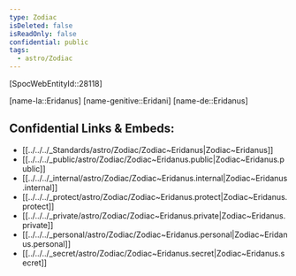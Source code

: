 ```yaml
---
type: Zodiac
isDeleted: false
isReadOnly: false
confidential: public
tags:
  - astro/Zodiac
---
```


[SpocWebEntityId::28118]



[name-la::Eridanus]
[name-genitive::Eridani]
[name-de::Eridanus]


## Confidential Links & Embeds: 
- [[../../../_Standards/astro/Zodiac/Zodiac~Eridanus|Zodiac~Eridanus]] 
- [[../../../_public/astro/Zodiac/Zodiac~Eridanus.public|Zodiac~Eridanus.public]] 
- [[../../../_internal/astro/Zodiac/Zodiac~Eridanus.internal|Zodiac~Eridanus.internal]] 
- [[../../../_protect/astro/Zodiac/Zodiac~Eridanus.protect|Zodiac~Eridanus.protect]] 
- [[../../../_private/astro/Zodiac/Zodiac~Eridanus.private|Zodiac~Eridanus.private]] 
- [[../../../_personal/astro/Zodiac/Zodiac~Eridanus.personal|Zodiac~Eridanus.personal]] 
- [[../../../_secret/astro/Zodiac/Zodiac~Eridanus.secret|Zodiac~Eridanus.secret]] 
